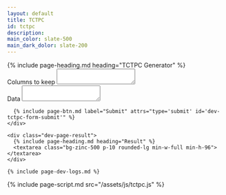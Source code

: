```yaml
---
layout: default
title: TCTPC
id: tctpc
description: 
main_color: slate-500
main_dark_dolor: slate-200
---
```


<div class="margin-center-90">
  {% include page-heading.md heading="TCTPC Generator" %}  

  <div class="flex flex-col align-center justify-center gap-5">
    <div id="dev-tctpc-form" class="w-auto bg-transparent p-5">
      <div class="mb-5">
        <label class="block mb-2 text-sm font-medium text-gray-900 dark:text-white">Columns to keep</label>
        <textarea id="columnsKeep" class="bg-zinc-500 p-5 rounded-lg min-w-full min-h-24" required="required"></textarea>
      </div>
      <div class="mb-5">
        <label class="block mb-2 text-sm font-medium text-gray-900 dark:text-white">Data</label>
        <textarea id="data" class="bg-zinc-500 p-5 rounded-lg min-w-full min-h-48" required="required"></textarea>
      </div>

      {% include page-btn.md label="Submit" attrs="type='submit' id='dev-tctpc-form-submit'" %}
    </div>

    <div class="dev-page-result">
      {% include page-heading.md heading="Result" %}  
      <textarea class="bg-zinc-500 p-10 rounded-lg min-w-full min-h-96"></textarea>
    </div>
    
    {% include page-dev-logs.md %}
</div>

{% include page-script.md src="/assets/js/tctpc.js" %}